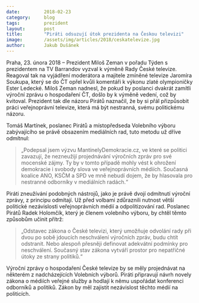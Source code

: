 ```yaml
---
date:         2018-02-23
category:     blog
tags:         prezident
layout:       post
title:        "Piráti odsuzují útok prezidenta na Českou televizi"
image:        /assets/img/articles/2018/ceskatelevize.jpg
author:       Jakub Dušánek
---
```


Praha, 23. února 2018 – Prezident Miloš Zeman v pořadu Týden s prezidentem na TV Barrandov vyzval k výměně Rady České televize. Reagoval tak na vyjádření moderátora a majitele zmíněné televize Jaromíra Soukupa, který se do ČT opřel kvůli komentáři k výkonu zlaté olympioničky Ester Ledecké. Miloš Zeman nadnesl, že pokud by poslanci dvakrát zamítli výroční zprávu o hospodaření ČT, došlo by k výměně vedení, což by kvitoval. Prezident tak dle názoru Pirátů naznačil, že by si přál přizpůsobit práci veřejnoprávní televize, která má být nestranná, svému politickému názoru.
 
Tomáš Martínek, poslanec Pirátů a místopředseda Volebního výboru zabývajícího se právě obsazením mediálních rad, tuto metodu už dříve odmítnul: 

> „Podepsal jsem výzvu MantinelyDemokracie.cz, ve které se politici zavazují, že nezneužijí projednávání výročních zpráv pro své mocenské zájmy. Ty by v tomto případě mohly vést k ohrožení demokracie i svobody slova ve veřejnoprávních médiích. Současná koalice ANO, KSČM a SPD ve mně nebudí dojem, že by hlasovala pro nestranné odborníky v mediálních radách.“
 
Piráti zneužívání podobných nástrojů, jako je právě dvojí odmítnutí výroční zprávy, z principu odmítají. Už před volbami zdůraznili nutnost větší politické nezávislosti veřejnoprávních médií a odpolitizování rad. Poslanec Pirátů Radek Holomčík, který je členem volebního výboru, by chtěl těmto způsobům učinit přítrž: 

> „Odstavec zákona o České televizi, který umožňuje odvolání rady při dvou po sobě jdoucích neschválení výročních zpráv, budu chtít odstranit. Nebo alespoň přesněji definovat adekvátní podmínky pro neschválení. Současný stav zákona vytváří prostor pro nepatřičné útoky ze strany politiků.“

Výroční zprávy o hospodaření České televize by se měly projednávat na některém z nadcházejících Volebních výborů. Piráti připravují návrh novely zákona o médiích veřejné služby a hodlají k němu uspořádat konferenci odborníků a politiků. Zákon by měl zajistit nezávislost těchto médií na politicích.
